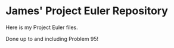 # James' Project Euler Repository
Here is my Project Euler files.

Done up to and including Problem 95!